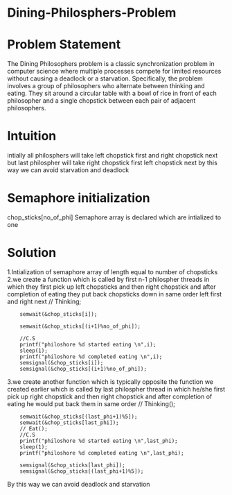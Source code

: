 # Dining-Philosphers-Problem
# Problem Statement
The Dining Philosophers problem is a classic synchronization problem in computer science where multiple processes compete for limited resources without causing a deadlock or a starvation. Specifically, the problem involves a group of philosophers who alternate between thinking and eating. They sit around a circular table with a bowl of rice in front of each philosopher and a single chopstick between each pair of adjacent philosophers.
# Intuition
intially all philosphers will take left chopstick first and right chopstick next but last philospher will take right chopstick first left chopstick next by this way we can avoid starvation and deadlock
# Semaphore initialization
 chop_sticks[no_of_phi]  Semaphore array is declared which are intialized to one
# Solution
1.Intialization of semaphore array of length equal to number of chopsticks
2.we create a function which is called by first n-1 philospher threads in which they first pick up left chopsticks and then right chopstick and after completion of eating they put back chopsticks down in same order left first and right next
// Thinking;

        semwait(&chop_sticks[i]);
        
        semwait(&chop_sticks[(i+1)%no_of_phi]);
        
        //C.S
        printf("philoshore %d started eating \n",i);
        sleep(1);
        printf("philoshore %d completed eating \n",i);
        semsignal(&chop_sticks[i]);
        semsignal(&chop_sticks[(i+1)%no_of_phi]);
3.we create another function which is typically opposite the function we created earlier which is called by last philospher thread in which he/she first pick up right chopstick and then right chopstick and after completion of eating he would put back them in same order
// Thinking();

        semwait(&chop_sticks[(last_phi+1)%5]);
        semwait(&chop_sticks[last_phi]);
        // Eat();
        //C.S
        printf("philoshore %d started eating \n",last_phi);
        sleep(1);
        printf("philoshore %d completed eating \n",last_phi);

        semsignal(&chop_sticks[last_phi]);
        semsignal(&chop_sticks[(last_phi+1)%5]);
        
 By this way we can avoid deadlock and starvation       

